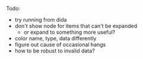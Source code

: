 Todo:
* try running from dida
* don't show node for items that can't be expanded
  * or expand to something more useful?
* color name, type, data differently
* figure out cause of occasional hangs
* how to be robust to invalid data?